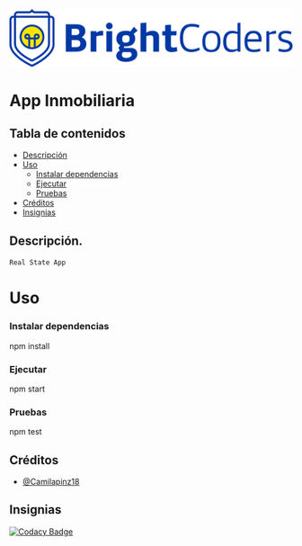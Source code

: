 ![BrightCoders Logo](img/logo.png)

# App Inmobiliaria

## Tabla de contenidos

- [Descripción](#Descripción)
- [Uso](#Uso)
  - [Instalar dependencias](#Instalar-dependencias)
  - [Ejecutar](#Ejecutar)
  - [Pruebas](#Pruebas)
- [Créditos](#Créditos)
- [Insignias](#Insignias)

## Descripción.
    Real State App
    
# Uso
### Instalar dependencias


npm install


### Ejecutar


npm start


### Pruebas


npm test


## Créditos

- [@Camilapinz18](https://github.com/Camilapinz18)
    
## Insignias
[![Codacy Badge](https://app.codacy.com/project/badge/Grade/05d5296a963f4ba3839bb952405a897d)](https://www.codacy.com/gh/BrightCoders-Institute/BCDIC22-RN-recetario-inmobiliaria-Camilapinz18/dashboard?utm_source=github.com&amp;utm_medium=referral&amp;utm_content=BrightCoders-Institute/BCDIC22-RN-recetario-inmobiliaria-Camilapinz18&amp;utm_campaign=Badge_Grade)
